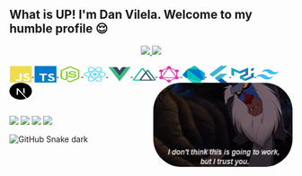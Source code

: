 ## What is UP! I'm Dan Vilela. Welcome to my humble profile 😌

<div align="center">
  <a href="https://github.com/dmvvilela">
  <img height="180em" src="https://github-readme-stats.vercel.app/api?username=dmvvilela&show_icons=true&theme=dracula&include_all_commits=true&count_private=true"/>
  <img height="180em" src="https://github-readme-stats.vercel.app/api/top-langs/?username=dmvvilela&layout=compact&langs_count=7&theme=dracula"/>
</div>
<div style="display: inline_block"><br>
  <img align="center" alt="Dan-Js" height="30" width="40" src="https://raw.githubusercontent.com/devicons/devicon/master/icons/javascript/javascript-plain.svg">
  <img align="center" alt="Dan-Ts" height="30" width="40" src="https://raw.githubusercontent.com/devicons/devicon/master/icons/typescript/typescript-plain.svg">
  <img align="center" alt="Dan-Node" height="30" width="40" src="https://raw.githubusercontent.com/devicons/devicon/2ae2a900d2f041da66e950e4d48052658d850630/icons/nodejs/nodejs-original.svg">
  <img align="center" alt="Dan-React" height="30" width="40" src="https://raw.githubusercontent.com/devicons/devicon/master/icons/react/react-original.svg">
    <img align="center" alt="Dan-Vue" height="30" width="40" src="https://raw.githubusercontent.com/devicons/devicon/2ae2a900d2f041da66e950e4d48052658d850630/icons/vuejs/vuejs-original.svg">
  <img align="center" alt="Dan-Nuxt" height="30" width="40" src="https://raw.githubusercontent.com/devicons/devicon/2ae2a900d2f041da66e950e4d48052658d850630/icons/nuxtjs/nuxtjs-original.svg">
    <img align="center" alt="Dan-Graphql" height="30" width="40" src="https://raw.githubusercontent.com/devicons/devicon/2ae2a900d2f041da66e950e4d48052658d850630/icons/graphql/graphql-plain.svg">
   <img align="center" alt="Dan-Dart" height="30" width="40" src="https://raw.githubusercontent.com/devicons/devicon/2ae2a900d2f041da66e950e4d48052658d850630/icons/dart/dart-original.svg">
  <img align="center" alt="Dan-Flutter" height="30" width="40" src="https://raw.githubusercontent.com/devicons/devicon/2ae2a900d2f041da66e950e4d48052658d850630/icons/flutter/flutter-original.svg">
 <!-- <img align="center" alt="Dan-HTML" height="30" width="40" src="https://raw.githubusercontent.com/devicons/devicon/master/icons/html5/html5-original.svg">
  <img align="center" alt="Dan-CSS" height="30" width="40" src="https://raw.githubusercontent.com/devicons/devicon/master/icons/css3/css3-original.svg">-->
  <img align="center" alt="Dan-Mui" height="30" width="40" src="https://raw.githubusercontent.com/devicons/devicon/2ae2a900d2f041da66e950e4d48052658d850630/icons/materialui/materialui-original.svg">
  <img align="center" alt="Dan-Tailwind" height="30" width="40" src="https://raw.githubusercontent.com/devicons/devicon/2ae2a900d2f041da66e950e4d48052658d850630/icons/tailwindcss/tailwindcss-plain.svg">
  <img align="center" alt="Dan-Next" height="30" width="40" src="https://raw.githubusercontent.com/devicons/devicon/2ae2a900d2f041da66e950e4d48052658d850630/icons/nextjs/nextjs-original.svg">
  <img align="right" alt="Dan-Gif" height="150" style="border-radius:50px;" src="https://github.com/dmvvilela/dmvvilela/blob/main/rafiki.gif">
</div>
  
  ##
 
<div> 
  <a href = "mailto:dmvvilela@gmail.com"><img src="https://img.shields.io/badge/-Gmail-%23333?style=for-the-badge&logo=gmail&logoColor=white" target="_blank"></a>
  <a href="https://www.linkedin.com/in/dmvvilela" target="_blank"><img src="https://img.shields.io/badge/-LinkedIn-%230077B5?style=for-the-badge&logo=linkedin&logoColor=white" target="_blank"></a> 
  <a href="https://gitlab.com/dmvvilela" target="_blank"><img src="https://img.shields.io/badge/GitLab-330F63?style=for-the-badge&logo=gitlab&logoColor=white" target="_blank"></a> 
  <a href="https://stackoverflow.com/users/7200212/daniel-vilela" target="_blank"><img src="https://img.shields.io/badge/Stack_Overflow-FE7A16?style=for-the-badge&logo=stack-overflow&logoColor=white" target="_blank"></a> 
 
  ![GitHub Snake dark](github-snake-dark.svg#gh-dark-mode-only)
 
</div>

<!--
**dmvvilela/dmvvilela** is a ✨ _special_ ✨ repository because its `README.md` (this file) appears on your GitHub profile.

Here are some ideas to get you started:

- 🔭 I’m currently working on ...
- 🌱 I’m currently learning ...
- 👯 I’m looking to collaborate on ...
- 🤔 I’m looking for help with ...
- 💬 Ask me about ...
- 📫 How to reach me: ...
- 😄 Pronouns: ...
- ⚡ Fun fact: ...

Icons: https://github.com/devicons/devicon/tree/master/icons
Emojis: https://emojipedia.org/search/?q=bag
Badges: https://dev.to/envoy_/150-badges-for-github-pnk
-->
